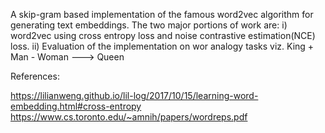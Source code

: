 
A skip-gram based implementation of the famous word2vec algorithm for generating text embeddings.
The two major portions of work are:
i) word2vec using cross entropy loss and noise contrastive estimation(NCE) loss.
ii) Evaluation of the implementation on wor analogy tasks viz. King + Man - Woman ---> Queen

References:

https://lilianweng.github.io/lil-log/2017/10/15/learning-word-embedding.html#cross-entropy
https://www.cs.toronto.edu/~amnih/papers/wordreps.pdf


